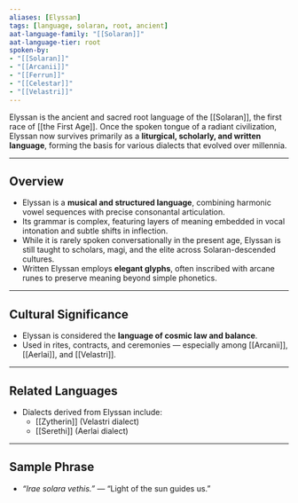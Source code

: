 ```yaml
---
aliases: [Elyssan]
tags: [language, solaran, root, ancient]
aat-language-family: "[[Solaran]]"
aat-language-tier: root
spoken-by: 
- "[[Solaran]]"
- "[[Arcanii]]"
- "[[Ferrun]]"
- "[[Celestar]]"
- "[[Velastri]]"
---
```



Elyssan is the ancient and sacred root language of the [[Solaran]], the first race of [[the First Age]]. Once the spoken tongue of a radiant civilization, Elyssan now survives primarily as a **liturgical, scholarly, and written language**, forming the basis for various dialects that evolved over millennia.

---

## Overview

- Elyssan is a **musical and structured language**, combining harmonic vowel sequences with precise consonantal articulation.
- Its grammar is complex, featuring layers of meaning embedded in vocal intonation and subtle shifts in inflection.
- While it is rarely spoken conversationally in the present age, Elyssan is still taught to scholars, magi, and the elite across Solaran-descended cultures.
- Written Elyssan employs **elegant glyphs**, often inscribed with arcane runes to preserve meaning beyond simple phonetics.

---

## Cultural Significance

- Elyssan is considered the **language of cosmic law and balance**.
- Used in rites, contracts, and ceremonies — especially among [[Arcanii]], [[Aerlai]], and [[Velastri]].

---

## Related Languages

- Dialects derived from Elyssan include:
  - [[Zytherin]] (Velastri dialect)
  - [[Serethi]] (Aerlai dialect)

---

## Sample Phrase

- *“Irae solara vethis.”* — “Light of the sun guides us.”
